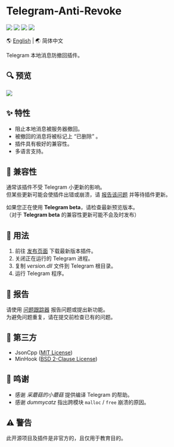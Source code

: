 # Telegram-Anti-Revoke

[![](https://img.shields.io/badge/platform-windows-orange.svg)](https://github.com/SpriteOvO/Telegram-Anti-Revoke)
[![](https://img.shields.io/github/v/release/SpriteOvO/Telegram-Anti-Revoke)](https://github.com/SpriteOvO/Telegram-Anti-Revoke/releases)
[![](https://img.shields.io/github/downloads/SpriteOvO/Telegram-Anti-Revoke/total.svg)](https://github.com/SpriteOvO/Telegram-Anti-Revoke/releases)
[![](https://img.shields.io/badge/license-MIT-yellow.svg)](LICENSE)

:earth_americas: [English](/README.md) | :earth_asia: 简体中文

Telegram 本地消息防撤回插件。

## :mag: 预览
![](/Resource/Preview.gif)

## :sparkles: 特性
* 阻止本地消息被服务器撤回。
* 被撤回的消息将被标记上 “已删除” 。
* 插件具有极好的兼容性。
* 多语言支持。  

## :tomato: 兼容性
通常该插件不受 Telegram 小更新的影响。  
但某些更新可能会使插件出错或崩溃，请 [报告该问题](https://github.com/SpriteOvO/Telegram-Anti-Revoke/issues) 并等待插件更新。

如果您正在使用 **Telegram beta**，请检查最新预览版本。  
（对于 **Telegram beta** 的兼容性更新可能不会及时发布）

## :hamburger: 用法
1. 前往 [发布页面](https://github.com/SpriteOvO/Telegram-Anti-Revoke/releases) 下载最新版本插件。  
2. 关闭正在运行的 Telegram 进程。  
3. 复制 *version.dll* 文件到 Telegram 根目录。  
4. 运行 Telegram 程序。

## :bug: 报告
请使用 [问题跟踪器](https://github.com/SpriteOvO/Telegram-Anti-Revoke/issues) 报告问题或提出新功能。  
为避免问题重复，请在提交前检查已有的问题。

## :gem: 第三方
* JsonCpp ([MIT License](https://github.com/open-source-parsers/jsoncpp/blob/master/LICENSE))
* MinHook ([BSD 2-Clause License](https://github.com/TsudaKageyu/minhook/blob/master/LICENSE.txt))

## :beer: 鸣谢
* 感谢 *采蘑菇的小蘑菇* 提供编译 Telegram 的帮助。
* 感谢 *dummycatz* 指出跨模块 `malloc` / `free` 崩溃的原因。

## :warning: 警告
此开源项目及插件是非官方的，且仅用于教育目的。